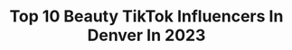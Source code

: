 ---
title: Top 10 Beauty TikTok Influencers In Denver In 2023
description: >-
  Find top beauty TikTok influencers in Denver in 2023. Most popular hashtags: #fyp #beauty #foryou #denver.
platform: TikTok
hits: 5
text_top: Discover the most popular TikTok profiles on inBeat.
text_bottom: inBeat holds 5 TikTok influencers like this in Denver, United States for you to collaborate.
profiles:
  - username: "the.grief.warrior"
    fullname: >-
      Michele
    bio: >-
      🌻Author | Real Estate Broker | Grief Shaman | 11X 🏆Award-Winning Screenplay🌻
    location: "United States"
    followers: 6710
    engagement: 867
    commentsToLikes: 0.274549
    id: cka9m605n428g0i78g7rob77e
    verified: false
    hashtags: "#screenplay, #mom, #griefandloss, #song"
  - username: "missangelrenee"
    fullname: >-
      Angel Renee
    bio: >-
      Creator of the Mile High Makeover ™️ 👇🏼 Purchase Angel’s Newest Skincare Box
    location: "United States"
    followers: 122500
    engagement: 126
    commentsToLikes: 0.023354
    id: ckdmsx3y8acea0j23tblm9sft
    verified: false
    hashtags: "#milehighmakeover, #melasma, #aesthetics, #acne"
  - username: "icyylola"
    fullname: >-
      Lola 💋
    bio: >-
      Denver 🏙 20 💜
    location: "United States"
    followers: 58600
    engagement: 1098
    commentsToLikes: 0.024186
    id: ck94kx9quwxss0j78x38vcv6k
    verified: false
    hashtags: "#fyp, #greenscreenvideo, #xyzbca, #nailtech"
  - username: "katk421"
    fullname: >-
      Kat K
    bio: >-
      Cool views 😍 🔥cute chick
    location: "United States"
    followers: 2740
    engagement: 987
    commentsToLikes: 0.082895
    id: ckd5o9rnwwxul0j23vwe16gpk
    verified: false
    hashtags: "#travel, #perfectgifts, #denverlife, #christmas"
  - username: "tearsofpizza"
    fullname: >-
      Catie
    bio: >-
      How many coincidences before mathematically impossible?
    location: "United States"
    followers: 40000
    engagement: 993
    commentsToLikes: 0.013172
    id: ck9k21ry9inec0j78r9fxevyo
    verified: false
    hashtags: "#replicas, #lv, #louisvuitton, #fake"
  - username: "beauty"
    fullname: >-
      beauty
    bio: >-
      Beauty 💄 Fashion 👗 Lifestyle 💁🏻‍♀️ Pop Culture 📰
    location: "United States"
    followers: 136800
    engagement: 1015
    commentsToLikes: 0.005391
    id: ck9ewzh7sp3lc0j786j4zba38
    verified: false
    hashtags: "#beautyhack, #style, #makeuphacks, #skincare"
  - username: "naturallycolorfulbabe"
    fullname: >-
      Chicago Cosplayer
    bio: >-
      🦄Welcome to my WORLD❤ Nerd Life/Beauty/Cosplay $Colorfuljazzy 💖New Podcast Ep⤵
    location: "United States"
    followers: 23400
    engagement: 2252
    commentsToLikes: 0.052231
    id: ckc91lm2fronk0j23uo0hgtbd
    verified: false
    hashtags: "#blackfae, #chicagocheck, #cleargenius, #thesuicidesquadmovie"
  - username: "lexisroc"
    fullname: >-
      ✨Alexis✨
    bio: >-
      To All Who Come To This Magical Place ✨Welcome✨ IG: lexisroc 70K beauties 💖
    location: "United States"
    followers: 76800
    engagement: 1523
    commentsToLikes: 0.046760
    id: ckbbdo6pn2izp0j2342epu47j
    verified: false
    hashtags: "#magickingdom, #luca, #callmebyyourname, #disneymovies"
  - username: "priyankapahari3"
    fullname: >-
      🔥Prîyàñká🔥
    bio: >-
      ❤️Állóws smîlè☺️ 🥰Sîmplè gîrl🌺🌺 ☺️Ñátûràl Bèàûty🌿 ❤️thàñk û àll Frèñd❤️
    location: "United States"
    followers: 66100
    engagement: 2076
    commentsToLikes: 0.080260
    id: ckb15qst8t0eq0j2352o68sgn
    verified: false
    hashtags: "#tiktok, #foryou, #duet, #tidelagaodaaghatao"
  - username: "missyonmadison"
    fullname: >-
      missyonmadison
    bio: >-
      ✨Blogger + CEO✨ 💍Engaged || LA ⭐️Disney, Fashion, Beauty 💖IG @missyonmadison
    location: "United States"
    followers: 55500
    engagement: 1026
    commentsToLikes: 0.034864
    id: ckbf00b54lem60j23l97kdan5
    verified: false
    hashtags: "#puppiesoftiktok, #bridetobe, #disneyworld, #vacation"
---